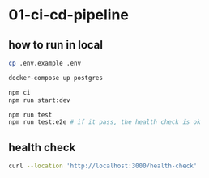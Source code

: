 # 01-ci-cd-pipeline

## how to run in local

```bash
cp .env.example .env

docker-compose up postgres

npm ci
npm run start:dev

npm run test
npm run test:e2e # if it pass, the health check is ok
```

## health check

```bash
curl --location 'http://localhost:3000/health-check'
```
